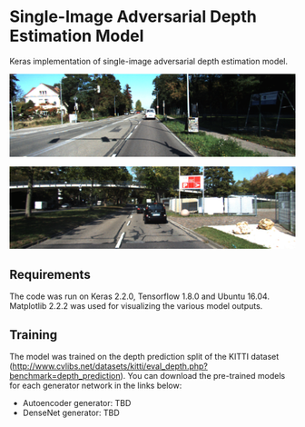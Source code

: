 # Single-Image Adversarial Depth Estimation Model

Keras implementation of single-image adversarial depth estimation model.

<p align="center">
  <img src="results/result1.gif" width="608">
</p>

<p align="center">
  <img src="results/result2.gif" width="608">
</p>

## Requirements
The code was run on Keras 2.2.0, Tensorflow 1.8.0 and Ubuntu 16.04. Matplotlib 2.2.2 was used for visualizing the various model outputs.

## Training
The model was trained on the depth prediction split of the KITTI dataset (http://www.cvlibs.net/datasets/kitti/eval_depth.php?benchmark=depth_prediction). You can download the pre-trained models for each generator network in the links below:
* Autoencoder generator: TBD
* DenseNet generator: TBD


